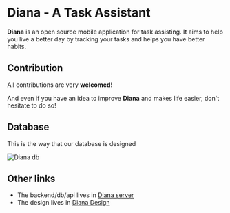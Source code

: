 # Diana - A Task Assistant

**Diana** is an open source mobile application for task assisting. It aims to help you live a better day by tracking your tasks and helps you have better habits.

## Contribution

All contributions are very **welcomed!**

And even if you have an idea to improve **Diana** and makes life easier, don't hesitate to do so!

## Database

This is the way that our database is designed

![Diana db](https://user-images.githubusercontent.com/75932114/105176817-d1bb3280-5b36-11eb-9b13-9a1704f3bf31.png)

## Other links

- The backend/db/api lives in [Diana server](https://github.com/softshape-team/diana-server)
- The design lives in [Diana Design](https://www.figma.com/file/OVStyBsD5yMP7xy8vaH0KJ/Diana-design)
